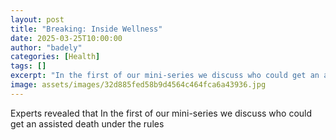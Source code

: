 ```yaml
---
layout: post
title: "Breaking: Inside Wellness"
date: 2025-03-25T10:00:00
author: "badely"
categories: [Health]
tags: []
excerpt: "In the first of our mini-series we discuss who could get an assisted death under the rules"
image: assets/images/32d885fed58b9d4564c464fca6a43936.jpg
---
```


Experts revealed that In the first of our mini-series we discuss who could get an assisted death under the rules

